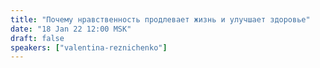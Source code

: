 ```yaml
---
title: "Почему нравственность продлевает жизнь и улучшает здоровье"
date: "18 Jan 22 12:00 MSK"
draft: false
speakers: ["valentina-reznichenko"]
---
```

